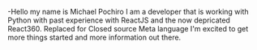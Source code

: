 -Hello my name is Michael Pochiro
I am a developer that is working with Python with past experience with ReactJS and the now depricated React360. Replaced for Closed source Meta language
I'm excited to get more things started and more information out there.

<!---
mpochiro/mpochiro is a ✨ special ✨ repository because its `README.md` (this file) appears on your GitHub profile.
You can click the Preview link to take a look at your changes.
--->
